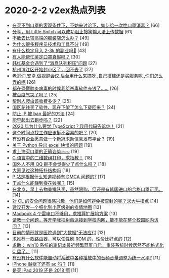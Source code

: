 # 2020-2-2 v2ex热点列表

+ [在买不到口罩的客观条件下，不妨来讨论下，如何给一次性口罩消毒？](https://www.v2ex.com/t/641584#reply66) [66]
+ [分享，用 Little Snitch 可以成功阻止搜狗输入法上传数据](https://www.v2ex.com/t/641541#reply61) [61]
+ [不敢去比较高端的服装店怎么办？](https://www.v2ex.com/t/641552#reply49) [49]
+ [为什么很多程序员技术和工具不分](https://www.v2ex.com/t/641600#reply49) [49]
+ [有什么稳定月入 2-3k 的副业吗🤔️](https://www.v2ex.com/t/641579#reply43) [43]
+ [有人能帮忙鉴定口罩真假吗？](https://www.v2ex.com/t/641555#reply30) [30]
+ [韩红基金会遇到了“消息队列积压”问题](https://www.v2ex.com/t/641542#reply27) [27]
+ [杭州滨江区开始封小区了，回不去了](https://www.v2ex.com/t/641558#reply27) [27]
+ [老哥们,安卓.做视屏会议.后台用什么来搞呀 ,自己搭建还是买服务呢 ,你们怎么弄的呢](https://www.v2ex.com/t/641560#reply26) [26]
+ [都在恐慌肺炎病毒的时候我给杀毒软件充钱了……](https://www.v2ex.com/t/641591#reply26) [26]
+ [被百度气哭了吗？](https://www.v2ex.com/t/641569#reply25) [25]
+ [帮别人爬虫该收费多少？](https://www.v2ex.com/t/641668#reply25) [25]
+ [国区花钱买了软件、现在下架了怎么下载回来？](https://www.v2ex.com/t/641557#reply24) [24]
+ [防止 IP 被 ban 最好的方法](https://www.v2ex.com/t/641629#reply24) [24]
+ [能早起出去跑步吗？](https://www.v2ex.com/t/641546#reply22) [22]
+ [2020 年为什么要学 TypeScript？我用代码告诉你！](https://www.v2ex.com/t/641595#reply21) [21]
+ [这个时间点找工作应该挺不容易的吧？](https://www.v2ex.com/t/641639#reply20) [20]
+ [有没有企业愿意做一个新冠求助信息发布平台？](https://www.v2ex.com/t/641585#reply19) [19]
+ [关于 Python 导出 excel 快慢的问题](https://www.v2ex.com/t/641633#reply19) [19]
+ [求上海买口罩的正确姿势~~~](https://www.v2ex.com/t/641655#reply19) [19]
+ [C 语言中的二维数组打印，求指教！](https://www.v2ex.com/t/641586#reply18) [18]
+ [国外人不用 QQ 群不会觉得少了点什么吗？](https://www.v2ex.com/t/641598#reply18) [18]
+ [大家见过这种拓扑结构吗](https://www.v2ex.com/t/641685#reply18) [18]
+ [P 站是根据什么知道视频有 DMCA 问题的?](https://www.v2ex.com/t/641605#reply17) [17]
+ [干点什么能赚到零花钱呢？](https://www.v2ex.com/t/641606#reply15) [15]
+ [在北京，早上去物美排队买，虽然限购，但还是有韩国进口的合格口罩可买。](https://www.v2ex.com/t/641559#reply14) [14]
+ [对 CL 的安全问题很感兴趣，他们是如何避免被查封的呢？求大牛指点](https://www.v2ex.com/t/641645#reply14) [14]
+ [建议开发一个细化到小区级别的疫情地图](https://www.v2ex.com/t/641583#reply13) [13]
+ [Macbook 4 个雷电口不够用，求推荐扩展坞方案](https://www.v2ex.com/t/641648#reply13) [13]
+ [请教一个问题，等开学我把树莓派接到学校内网，能不能在整个校园网内访问？](https://www.v2ex.com/t/641687#reply13) [13]
+ [目前的情形就是医院遇到"大数据"无法应付](https://www.v2ex.com/t/641578#reply12) [12]
+ [求推荐一款路由器，可以任性刷 ROM 的，性价比好点的](https://www.v2ex.com/t/641665#reply12) [12]
+ [求助： win10 系统的笔记本最近频繁蓝屏自启，重装系统时候居然不能格式化 C 盘了。](https://www.v2ex.com/t/641547#reply11) [11]
+ [有没有什么软件能自动将系统中各种播放中的音频音量调整为统一水平?](https://www.v2ex.com/t/641567#reply11) [11]
+ [iPhone 越狱了还有 ac 吗？](https://www.v2ex.com/t/641582#reply11) [11]
+ [是买 iPad 2019 还是 2018 啊](https://www.v2ex.com/t/641699#reply11) [11]
